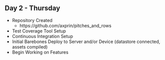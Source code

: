## Day 2 - Thursday

* Repository Created
  <ul>
  <li>https://github.com/axprin/pitches_and_rows</li>
  </ul>
* Test Coverage Tool Setup
* Continuous Integration Setup
* Initial Barebones Deploy to Server and/or Device (datastore connected, assets compiled)
* Begin Working on Features






